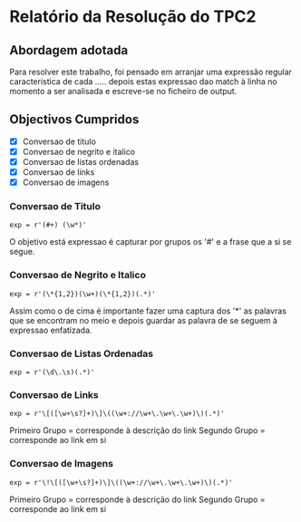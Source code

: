 # Relatório da Resolução do TPC2

## Abordagem adotada
Para resolver este trabalho, foi pensado em arranjar uma expressão regular caracteristica de cada ..... depois estas expressao 
dao match à linha no momento a ser analisada e escreve-se no ficheiro de output.

## Objectivos Cumpridos
- [x] Conversao de titulo
- [x] Conversao de negrito e italico
- [x] Conversao de listas ordenadas
- [x] Conversao de links
- [x] Conversao de imagens

### Conversao de Titulo
    exp = r'(#+) (\w*)'
O objetivo está expressao é capturar por grupos os '#' e a frase que a si se segue.

### Conversao de Negrito e Italico
    exp = r'(\*{1,2})(\w+)(\*{1,2})(.*)'
Assim como o de cima é importante fazer uma captura dos '*' as palavras que se encontram no meio e depois
guardar as palavra de se seguem à expressao enfatizada.

### Conversao de Listas Ordenadas
    exp = r'(\d\.\s)(.*)'

### Conversao de Links
    exp = r'\[([\w+\s?]+)\]\((\w+://\w+\.\w+\.\w+)\)(.*)'

Primeiro Grupo =  corresponde à descrição do link
Segundo Grupo = corresponde ao link em si

### Conversao de Imagens
    exp = r'\!\[([\w+\s?]+)\]\((\w+://\w+\.\w+\.\w+)\)(.*)'

Primeiro Grupo =  corresponde à descrição do link
Segundo Grupo = corresponde ao link em si
